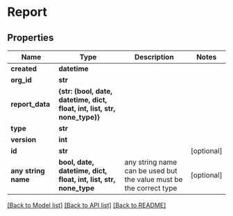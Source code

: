 # Report


## Properties
Name | Type | Description | Notes
------------ | ------------- | ------------- | -------------
**created** | **datetime** |  | 
**org_id** | **str** |  | 
**report_data** | **{str: (bool, date, datetime, dict, float, int, list, str, none_type)}** |  | 
**type** | **str** |  | 
**version** | **int** |  | 
**id** | **str** |  | [optional] 
**any string name** | **bool, date, datetime, dict, float, int, list, str, none_type** | any string name can be used but the value must be the correct type | [optional]

[[Back to Model list]](../README.md#documentation-for-models) [[Back to API list]](../README.md#documentation-for-api-endpoints) [[Back to README]](../README.md)


